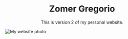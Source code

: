 <h1 align="center">Zomer Gregorio</h1>
<p align="center">This is version 2 of my personal website.</p>
<img src="https://i.imgur.com/radNSTM.png" alt="My website photo" />

